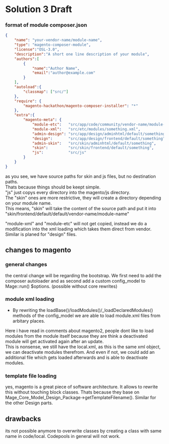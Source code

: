 
# Solution 3 Draft






### format of module composer.json


```json
{
    "name": "your-vendor-name/module-name",
    "type": "magento-composer-module",
    "license":"OSL-3.0",
    "description":"A short one line description of your module",
    "authors":[
        {
            "name":"Author Name",
            "email":"author@example.com"
        }
    ],
    "autoload":{
        "classmap": ["src/"]
    },
    "require": {
        "magento-hackathon/magento-composer-installer": "*"
    },
    "extra":{
        "magento-meta": {
            "module-etc":   "src/app/code/community/vendor-name/module-name/etc",
            "module-xml":   "src/etc/modules/something.xml",
            "admin-design": "src/app/design/adminhtml/default/something",
            "design":       "src/app/design/frontend/default/something",
            "admin-skin":   "src/skin/adminhtml/default/something",
            "skin":         "src/skin/frontend/default/something",
            "js":           "src/js"
        }
    }
}
```

as you see, we have source paths for skin and js files, but no destination paths.  
Thats because things should be keept simple.  
"js" just copys every directory into the magento/js directory.  
The "skin" ones are more restrictive, they will create a directory depending on your module name.  
This means, "skin" will take the content of the source path and put it into "skin/frontend/default/default/vendor-name/module-name"

"module-xml" and "module-etc" will not get copied, instead we do a modification into the xml loading which takes them
direct from vendor.
Similar is planed for "design" files.



## changes to magento

### general changes

the central change will be regarding the bootstrap.
We first need to add the composer autoloader
and as second add a custom config_model to Mage::run() $options. (possible without core rewrites)


### module xml loading

* By rewriting the loadBase()/loadModules()/_loadDeclaredModules() methods
of the config_model we are able to load module.xml files from arbitary places.

Here i have read in comments about magento2, people dont like to load modules from the module itself because they
are think a deactivated module will get activated again after an update.  
This is nonsense, we still have the local.xml, as this is the same xml object, we can deactivate modules therefrom.
And even if not, we could add an additional file which gets loaded afterwards and is able to deactivate modules.

### template file loading

yes, magento is a great piece of software architecture. It allows to rewrite this without touching block classes.
Thats because they base on Mage_Core_Model_Design_Package->getTemplateFilename().
Similar for the other Design parts.


## drawbacks

its not possible anymore to overwrite classes by creating a class with same name in code/local.
Codepools in general will not work.


